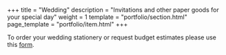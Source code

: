 +++
title = "Wedding"
description = "Invitations and other paper goods for your special day"
weight = 1
template = "portfolio/section.html"
page_template = "portfolio/item.html"
+++

To order your wedding stationery or request budget estimates please use this <a target="_blank" href="https://docs.google.com/forms/d/e/1FAIpQLSfiL65eOwKq49z9CtHWbhxkpfUfmYeyegf8INOtvqsL-Llx7Q/viewform?usp=sf_link">form</a>.
